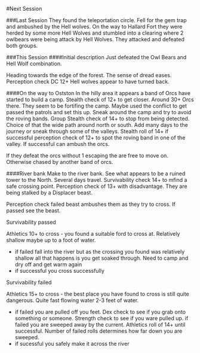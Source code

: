 #Next Session

###Last Session
They found the teleportation circle. Fell for the gem trap and ambushed by the Hell wolves. On the way to Hallard Fort they were herded by some more Hell Wolves and stumbled into a clearing where 2 owlbears were being attack by Hell Wolves. They attacked and defeated both groups.

###This Session
####Initial description
Just defeated the Owl Bears and Hell Wolf combination.

Heading towards the edge of the forest. The sense of dread eases. Perception check DC 12+ Hell wolves appear to have turned back.

####On the way to Ostston
In the hilly area it appears a band of Orcs have started to build a camp. Stealth check of 12+ to get closer. Around 30+ Orcs there. They seem to be fortifing the camp. Maybe used the conflict to get passed the patrols and set this up. Sneak around the camp and try to avoid the roving bands. Group Stealth check of 14+ to stop from being detected. Choice of that the wide path around north or south. Add many days to the journey or sneak through some of the valleys. Stealth roll of 14+ if successful perception check of 12+ to spot the roving band in one of the valley. If successful can ambush the orcs. 

If they defeat the orcs without 1 escaping the are free to move on. Otherwise chased by another band of orcs.

####River bank
Make to the river bank. See what appears to be a ruined tower to the North. Several days travel.
Survivability check 14+ to mfind a safe crossing point. Perception check of 13+ with disadvantage. They are being stalked by a Displacer beast. 

Perception check failed beast ambushes them as they try to cross. If passed see the beast.

Survivability passed

Athletics 10+ to cross - you found a suitable ford to cross at. Relatively shallow maybe up to a foot of water.

* if failed fall into the river but as the crossing you found was relatively shallow all that happens is you get soaked through. Need to camp and dry off and get warm again
* if successful you cross successfully

Survivability failed

Athletics 15+ to cross - the best place you have found to cross is still quite dangerous. Quite fast flowing water 2-3 feet of water. 

* if failed you are pulled off you feet. Dex check to see if you grab onto something or someone. Strength check to see if you ware pulled up. if failed you are sweeped away by the current. Athletics roll of 14+ until successful. Number of failed rolls determines how far down you are sweeped.
* if sucessful you safely make it across the river





